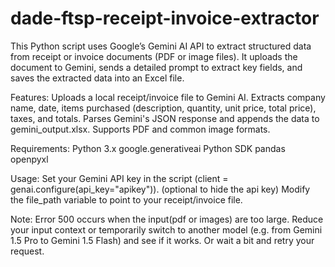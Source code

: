 # dade-ftsp-receipt-invoice-extractor

This Python script uses Google’s Gemini AI API to extract structured data from receipt or invoice documents (PDF or image files). It uploads the document to Gemini, sends a detailed prompt to extract key fields, and saves the extracted data into an Excel file.

Features:
Uploads a local receipt/invoice file to Gemini AI.
Extracts company name, date, items purchased (description, quantity, unit price, total price), taxes, and totals.
Parses Gemini's JSON response and appends the data to gemini_output.xlsx.
Supports PDF and common image formats.

Requirements:
Python 3.x
google.generativeai Python SDK
pandas
openpyxl

Usage:
Set your Gemini API key in the script (client = genai.configure(api_key="apikey")). (optional to hide the api key)
Modify the file_path variable to point to your receipt/invoice file.

Note:
Error 500 occurs when the input(pdf or images) are too large. Reduce your input context or temporarily switch to another model (e.g. from Gemini 1.5 Pro to Gemini 1.5 Flash) and see if it works. Or wait a bit and retry your request. 

